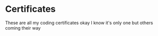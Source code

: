# Certificates
These are all my coding certificates
okay I know it's only one but others coming their way

